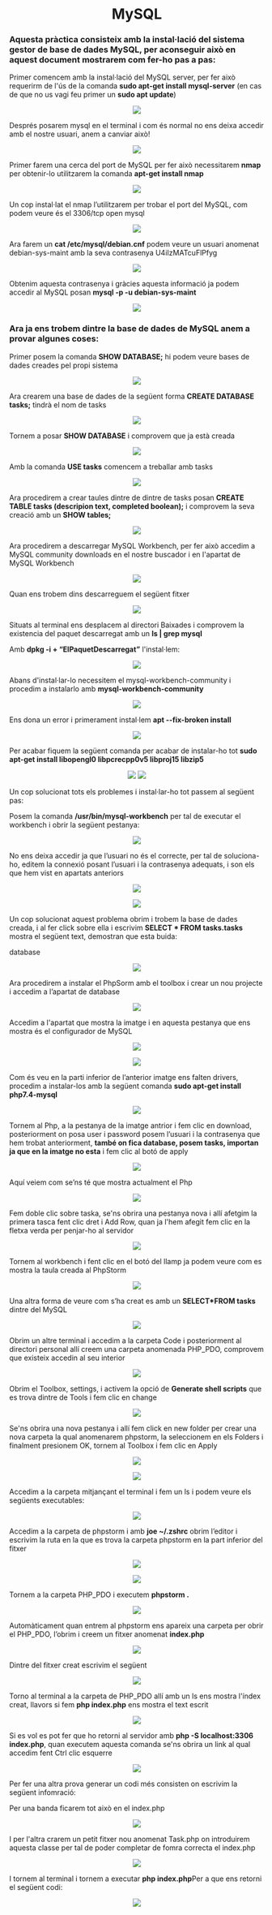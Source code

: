 <h1 align=center>MySQL</h1>
<h3>Aquesta pràctica consisteix amb la instal·lació del sistema gestor de base de dades MySQL, per aconseguir això en aquest document mostrarem com fer-ho pas a pas:</h3>


<p>Primer comencem amb la instal·lació del MySQL server, per fer això requerirm de l'ús de la comanda <b>sudo apt-get install mysql-server</b> (en cas de que no us vagi feu primer un <b>sudo apt update</b>)</p>
<p align=center>
<img src=https://user-images.githubusercontent.com/91154202/167886989-70218741-dd81-4479-a067-7f012c2d85b4.png>
<p/>

<p>Després posarem mysql en el terminal i com és normal no ens deixa accedir amb el nostre usuari, anem a canviar això!</p>
<p align=center>
<img src=https://user-images.githubusercontent.com/91154202/167886854-26be46d2-b33d-43a7-9f24-70acc623ec57.png>
</p>

<p>Primer farem una cerca del port de MySQL per fer això necessitarem <b>nmap</b> per obtenir-lo utilitzarem la comanda <b>apt-get install nmap</b></p>
<p align=center>
<img src=https://user-images.githubusercontent.com/91154202/167885932-38931a83-374f-4e0b-8b85-9410576e3f5c.png>
</p>

<p>Un cop instal·lat el nmap l’utilitzarem per trobar el port del MySQL, com podem veure és el 3306/tcp open mysql</p>

<p align=center>
<img src=https://user-images.githubusercontent.com/91154202/167887324-55a5cf7b-b00e-4eb3-b03c-1db9cf45bb28.png>
</p>
     
<p>Ara farem un <b>cat /etc/mysql/debian.cnf</b> podem veure un usuari anomenat debian-sys-maint amb la seva contrasenya U4iIzMATcuFlPfyg</p>
<p align=center>
<img src=https://user-images.githubusercontent.com/91154202/167888005-0669b02e-4159-41c7-bd42-4e5933cc4552.png>
</p>
     
<p>Obtenim aquesta contrasenya i gràcies aquesta informació  ja podem accedir al MySQL posan <b>mysql -p -u debian-sys-maint</b></p>
<p align=center>
<img src=https://user-images.githubusercontent.com/91154202/167888440-e6ada027-bf1b-4a7c-b5a1-796096f56344.png>
</p>
     
<h3>Ara ja ens trobem dintre la base de dades de MySQL anem a provar algunes coses: </h3>
<p>Primer posem la comanda <b>SHOW DATABASE;</b> hi podem veure bases de dades creades pel propi sistema</p>
<p align=center>
<img src=https://user-images.githubusercontent.com/91154202/167888631-b3cea920-2581-4292-88c8-bb4fc003bff3.png>
</p>
     
<p>Ara crearem una base de dades de la següent forma <b>CREATE DATABASE tasks;</b> tindrà el nom de tasks </p>
<p align=center>
<img src=https://user-images.githubusercontent.com/91154202/167888742-b8e19142-6bae-4f7d-9a81-61ea3750d0de.png>
</p>
<p>Tornem a posar <b>SHOW DATABASE</b> i comprovem que ja està creada</p>
<p align=center>
<img src=https://user-images.githubusercontent.com/91154202/167888801-2eefcc63-bd51-4959-b424-c2ddb7022ffe.png
</p>     
<p>Amb la comanda <b>USE tasks</b> comencem a treballar amb tasks</p>
<p align=center>
<img src=https://user-images.githubusercontent.com/91154202/167888878-a7a7ee72-a803-48ff-9b4d-d7cfd2e499aa.png>
</p>     
<p>Ara procedirem a crear taules dintre de dintre de tasks posan <b>CREATE TABLE tasks (descripion text, completed boolean);</b> i comprovem la seva creació amb un <b>SHOW tables;</b></p>
<p align=center>
<img src=https://user-images.githubusercontent.com/91154202/167889018-b1fea6c0-cf02-4976-912e-f00d69ef51b5.png>
</p>     
<p>Ara procedirem a descarregar MySQL Workbench, per fer això accedim a MySQL community downloads en el nostre buscador i en l'apartat de MySQL Workbench</p>
<p align=center>
<img src=https://user-images.githubusercontent.com/91154202/167889088-bffdcc98-ffa8-482f-b8d2-d5104c307cd6.png>
</p>
     
<p>Quan ens trobem dins descarreguem el següent fitxer</p>
<p align=center>
<img src=https://user-images.githubusercontent.com/91154202/167897817-ed2d827e-94e4-4c81-9891-4b9d71361cba.png>
</p>

<p>Situats al terminal ens desplacem al directori Baixades i comprovem la existencia del paquet descarregat amb un <b>ls | grep mysql</b></p>  
<p>Amb <b>dpkg -i + “ElPaquetDescarregat”</b> l'instal·lem:</p>
<p align=center>
<img src=https://user-images.githubusercontent.com/91154202/167898053-a330a114-689f-4bf1-8a2a-c16b2f31d4b0.png>
</p>     
<p>Abans d'instal·lar-lo necessitem el mysql-workbench-community i procedim a instalarlo amb <b>mysql-workbench-community</b></p>
<p align=center>
<img src=https://user-images.githubusercontent.com/91154202/167898249-081a9aa1-d091-4f0a-9667-77af436dd1be.png>
</p>     
<p>Ens dona un error i primerament instal·lem <b>apt --fix-broken install</b></p>
<p align=center>
<img src=https://user-images.githubusercontent.com/91154202/167898534-a82f3e82-82fb-4586-a216-4806d0e7385d.png>
</p>     
<p>Per acabar fiquem la següent comanda per acabar de instalar-ho tot <b>sudo apt-get install libopengl0 libpcrecpp0v5 libproj15 libzip5</b></p>
<p align=center>
<img src=https://user-images.githubusercontent.com/91154202/167898675-5060afd7-4945-48a5-8e20-f4ebe9395a08.png>
<img src=https://user-images.githubusercontent.com/91154202/167898889-91553409-e9af-49f3-b6ac-63f792abd854.png>
</p>     
<p>Un cop solucionat tots els problemes i instal·lar-ho tot passem al següent pas:</p>  
<p>Posem la comanda <b>/usr/bin/mysql-workbench</b> per tal de executar el workbench i obrir la següent pestanya: </p>
<p align=center>
<img src=https://user-images.githubusercontent.com/91154202/167898978-1acdda55-6b18-456f-9c28-c1dac7e09108.png>
</p>     
<p>No ens deixa accedir ja que l’usuari no és el correcte, per tal de soluciona-ho, editem la connexió posant l’usuari i la contrasenya adequats, i son els que hem vist en apartats anteriors</p>
<p align=center>
<img src=https://user-images.githubusercontent.com/91154202/167899066-2f5474ad-3a6f-45ad-9669-6c05578b7f81.png>
</p>   
<p align=center>
<img src=https://user-images.githubusercontent.com/91154202/167899494-94a1667e-2417-4aba-b408-7ef9648f98a9.png>
</p>   
<p>Un cop solucionat aquest problema obrim i trobem la base de dades creada, i al fer click sobre ella i escrivim <b>SELECT * FROM tasks.tasks</b> mostra el següent text, demostran que esta buida: </p>  
database</p>
<p align=center>
<img src=https://user-images.githubusercontent.com/91154202/167899857-c5f9a1a3-3396-4648-8cc0-ea3cc69ef716.png>
</p>   
<p>Ara procedirem a instalar el PhpSorm amb el toolbox i crear un nou projecte i accedim a l’apartat de database</p>
<p align=center>
<img src=https://user-images.githubusercontent.com/91154202/167901092-1f7837bc-e24b-469c-b7fa-2dad3a0b41a6.png>
</p>     
<p>Accedim a l'apartat que mostra la imatge i en aquesta pestanya que ens mostra és el configurador de MySQL</p>
<p align=center>
<img src=https://user-images.githubusercontent.com/91154202/167901850-52ac90c0-e0b9-4dbc-b1be-01fa4d0c259c.png>
</p>    
<p align=center>
<img src=https://user-images.githubusercontent.com/91154202/167902199-e961da6d-06c3-4405-988a-2d9d338a45e5.png>
</p>         
<p>Com és veu en la parti inferior de l’anterior imatge ens falten drivers, procedim a instalar-los amb la següent comanda <b>sudo apt-get install php7.4-mysql</b></p>
<p align=center>
<img src=https://user-images.githubusercontent.com/91154202/167902471-8719152c-4a6a-41dd-9bce-23171b07aa9f.png>
</p>     
<p>Tornem al Php, a la pestanya de la imatge antrior i fem clic en download, posteriorment on posa user i password posem l’usuari i la contrasenya que hem trobat anteriorment, <b>també on fica database, posem tasks, importan ja que en la imatge no esta</b> i fem clic al botó de apply</p>
<p align=center>
<img src=https://user-images.githubusercontent.com/91154202/168545821-8f84c2c5-929b-4db8-bc83-24083497daaf.png>
</p>    
<p>Aquí veiem com se’ns té que mostra actualment el Php</p>
<p align=center>
<img src=https://user-images.githubusercontent.com/91154202/167905090-07d29654-5488-405d-aab0-72a1d11d9913.png>
</p>     
<p>Fem doble clic sobre taska, se'ns obrira una pestanya nova i allí afetgim la primera tasca fent clic dret i Add Row, quan ja l'hem afegit fem clic en la fletxa verda per penjar-ho al servidor</p>
<p align=center>
<img src=https://user-images.githubusercontent.com/91154202/169117059-82e546c0-9fc4-4b86-865b-527f7b54436c.png>
</p>     
<p>Tornem al workbench i fent clic en el botó del llamp ja podem veure com es mostra la taula creada al PhpStorm</p>
<p align=center>
<img src=https://user-images.githubusercontent.com/91154202/169117738-8072dbae-7256-42fb-92f5-da0bafd661c1.png>
</p>    
<p>Una altra forma de veure com s’ha creat es amb un <b>SELECT*FROM tasks</b> dintre del MySQL</p>
<p align=center>
<img src=https://user-images.githubusercontent.com/91154202/169117897-1c379d8c-ae31-42a2-9c04-2ff2857ac3e2.png>
</p>     
<p>Obrim un altre terminal i accedim a la carpeta Code i posteriorment al directori personal allí creem una carpeta anomenada PHP_PDO, comprovem que existeix accedin al seu interior</p>
<p align=center>
<img src=https://user-images.githubusercontent.com/91154202/169118127-092fe475-5d08-4558-85a6-52ec0eccf72c.png>
</p>    
<p>Obrim el Toolbox, settings, i activem la opció de <b>Generate shell scripts</b> que es trova dintre de Tools i fem clic en change</p>
<p align=center>
<img src=https://user-images.githubusercontent.com/91154202/169118543-75be8f46-50de-427d-886f-9c004fc87810.png>
</p>
<p>Se'ns obrira una nova pestanya i allí fem click en new folder per crear una nova carpeta la qual anomenarem phpstorm, la seleccionem en els Folders i finalment presionem  OK, tornem al Toolbox i fem clic en Apply</p>
<p align=center>
<img src=https://user-images.githubusercontent.com/91154202/169119606-a161caca-cf90-492e-9020-77efa6de84d7.png>
</p> 
<p align=center>
<img src=https://user-images.githubusercontent.com/91154202/169119903-2a8ec550-a32b-46e8-9382-8ac645399e0e.png>
</p>  
<p>Accedim a la carpeta mitjançant el terminal i fem un ls i podem veure els següents executables:</p>
<p align=center>
<img src=https://user-images.githubusercontent.com/91154202/169121087-f0915e26-ab01-4b92-a9a5-be6056a12dec.png>
</p>   
<p>Accedim a la carpeta de phpstorm i amb <b>joe ~/.zshrc</b> obrim l’editor i escrivim la ruta en la que es trova la carpeta phpstorm en la part inferior del fitxer</p>
<p align=center>
<img src=https://user-images.githubusercontent.com/91154202/169125354-e2a1a5b5-ac8d-4505-8a3f-1f9f29750ad4.png>
</p>  
<p align=center>
<img src=https://user-images.githubusercontent.com/91154202/169125725-1b90ab52-f07c-41f3-8dc9-663057bfd2e6.png>
</p>   
<p>Tornem a la carpeta PHP_PDO i executem <b>phpstorm .</b></p>
<p align=center>
<img src=https://user-images.githubusercontent.com/91154202/169134626-6cf447ab-ba8e-41c3-986f-17e033bf663e.png>
</p>  
<p>Automàticament quan entrem al phpstorm ens apareix una carpeta per obrir el PHP_PDO, l’obrim i creem un fitxer anomenat <b>index.php</b> </p>
<p align=center>
<img src=https://user-images.githubusercontent.com/91154202/169135926-2b75a95d-b8d6-4a85-bff8-b07489ad4be8.png>
</p>
<p>Dintre del fitxer creat escrivim el següent</p>
<p align=center>
<img src=https://user-images.githubusercontent.com/91154202/169137836-6102cb3e-df23-4d29-9596-8967bfd10343.png>
</p>    
<p>Torno al terminal a la carpeta de PHP_PDO allí amb un ls ens mostra l'índex creat, llavors si fem <b>php index.php</b> ens mostra el text escrit</p>
<p align=center>
<img src=https://user-images.githubusercontent.com/91154202/169137727-a602c0cf-bf70-4f58-ad79-361b252aed38.png>
</p> 

<p>Si es vol es pot fer que ho retorni al servidor amb <b>php -S localhost:3306 index.php</b>, quan executem aquesta comanda se'ns obrira un link al qual accedim fent Ctrl clic esquerre</p>
<p align=center>
<img src=https://user-images.githubusercontent.com/91154202/169138662-4f637c55-016d-4126-ad91-ef6b6ddaa72f.png>
</p>
<p>Per fer una altra prova generar un codi més consisten on escrivim la següent infomració:</p>
<p>Per una banda ficarem tot això en el index.php</p>
<p align=center>
<img src=https://user-images.githubusercontent.com/91154202/169143449-90ef098d-08fb-45ee-afb5-e0ed62312e2b.png>
</p>
<p>I per l'altra crarem un petit fitxer nou anomenat Task.php on introduirem aquesta classe per tal de poder completar de fomra correcta el index.php</p>
<p align=center>
<img src=https://user-images.githubusercontent.com/91154202/169143499-4ddda2c6-aa9e-4423-8f64-e9edb35f0907.png>
</p>
     
<p>I tornem al terminal i tornem a executar  <b>php index.php</b>Per a que ens retorni el següent codi: </p>
<p align=center>
<img src=https://user-images.githubusercontent.com/91154202/169144856-33c95068-1a49-432b-afd4-06e58f05c005.png>
